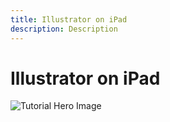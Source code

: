 ```yaml
---
title: Illustrator on iPad
description: Description
---
```


# Illustrator on iPad

![Tutorial Hero Image](assets/hero_placeholder.png)

